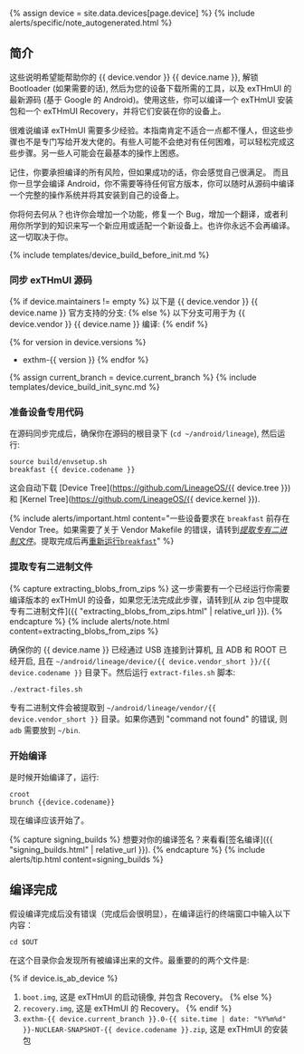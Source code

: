 {% assign device = site.data.devices[page.device] %}
{% include alerts/specific/note_autogenerated.html %}

## 简介

这些说明希望能帮助你的 {{ device.vendor }} {{ device.name }}, 解锁 Bootloader (如果需要的话), 然后为您的设备下载所需的工具，以及 exTHmUI 的最新源码 (基于 Google 的 Android)。使用这些，你可以编译一个 exTHmUI 安装包和一个 exTHmUI Recovery，并将它们安装在你的设备上。

很难说编译 exTHmUI 需要多少经验。本指南肯定不适合一点都不懂人，但这些步骤也不是专门写给开发大佬的。有些人可能不会绝对有任何困难，可以轻松完成这些步骤。另一些人可能会在最基本的操作上困惑。

记住，你要承担编译的所有风险，但如果成功的话，你会感觉自己很满足。
而且你一旦学会编译 Android，你不需要等待任何官方版本，你可以随时从源码中编译一个完整的操作系统并将其安装到自己的设备上。

你将何去何从？也许你会增加一个功能，修复一个 Bug，增加一个翻译，或者利用你所学到的知识来写一个新应用或适配一个新设备上。也许你永远不会再编译。这一切取决于你。

{% include templates/device_build_before_init.md %}

### 同步 exTHmUI 源码

{% if device.maintainers != empty %}
以下是 {{ device.vendor }} {{ device.name }} 官方支持的分支:
{% else %}
以下分支可用于为 {{ device.vendor }} {{ device.name }} 编译:
{% endif %}

{% for version in device.versions %}
* exthm-{{ version }}
{% endfor %}

{% assign current_branch = device.current_branch %}
{% include templates/device_build_init_sync.md %}

### 准备设备专用代码

在源码同步完成后，确保你在源码的根目录下 (`cd ~/android/lineage`), 然后运行:

```
source build/envsetup.sh
breakfast {{ device.codename }}
```

这会自动下载 [Device Tree](https://github.com/LineageOS/{{ device.tree }}) 和 [Kernel Tree](https://github.com/LineageOS/{{ device.kernel }}).

{% include alerts/important.html content="一些设备要求在 `breakfast` 前存在 Vendor Tree。如果需要了关于 Vendor Makefile 的错误，请转到[_提取专有二进制文件_](#extract-proprietary-blobs)。提取完成后再[重新运行`breakfast`](#prepare-the-device-specific-code)" %}

### 提取专有二进制文件

{% capture extracting_blobs_from_zips %}
这一步需要有一个已经运行你需要编译版本的 exTHmUI 的设备，如果您无法完成此步骤，请转到[从 zip 包中提取专有二进制文件]({{ "extracting_blobs_from_zips.html" | relative_url }}).
{% endcapture %}
{% include alerts/note.html content=extracting_blobs_from_zips %}

确保你的 {{ device.name }} 已经通过 USB 连接到计算机, 且 ADB 和 ROOT 已经开启, 且在 `~/android/lineage/device/{{ device.vendor_short }}/{{ device.codename }}` 目录下。然后运行 `extract-files.sh` 脚本:

```
./extract-files.sh
```

专有二进制文件会被提取到 `~/android/lineage/vendor/{{ device.vendor_short }}` 目录。如果你遇到 "command not found" 的错误, 则 `adb` 需要放到 `~/bin`.


### 开始编译

是时候开始编译了，运行:

```
croot
brunch {{device.codename}}
```

现在编译应该开始了。

{% capture signing_builds %}
想要对你的编译签名？来看看[签名编译]({{ "signing_builds.html" | relative_url }}).
{% endcapture %}
{% include alerts/tip.html content=signing_builds %}

## 编译完成

假设编译完成后没有错误（完成后会很明显），在编译运行的终端窗口中输入以下内容：

```
cd $OUT
```

在这个目录你会发现所有被编译出来的文件。最重要的的两个文件是:

{% if device.is_ab_device %}
1. `boot.img`, 这是 exTHmUI 的启动镜像, 并包含 Recovery。
{% else %}
1. `recovery.img`, 这是 exTHmUI 的 Recovery。
{% endif %}
2. `exthm-{{ device.current_branch }}.0-{{ site.time | date: "%Y%m%d" }}-NUCLEAR-SNAPSHOT-{{ device.codename }}.zip`, 这是 exTHmUI 的安装包
